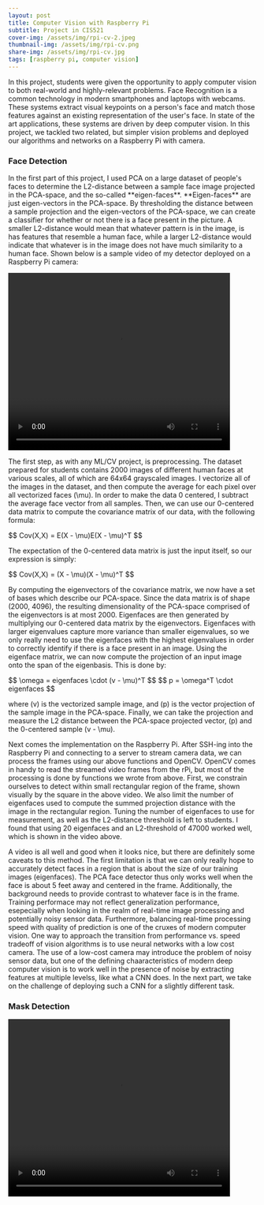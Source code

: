 ```yaml
---
layout: post
title: Computer Vision with Raspberry Pi
subtitle: Project in CIS521
cover-img: /assets/img/rpi-cv-2.jpeg
thumbnail-img: /assets/img/rpi-cv.png
share-img: /assets/img/rpi-cv.jpg
tags: [raspberry pi, computer vision]
---
```


<p>
In this project, students were given the opportunity to apply computer vision to both real-world and highly-relevant problems.  Face Recognition is a common technology in modern smartphones and laptops with webcams.  These systems extract visual keypoints on a person's face and match those features against an existing representation of the user's face.  In state of the art applications, these systems are driven by deep computer vision.  In this project, we tackled two related, but simpler vision problems and deployed our algorithms and networks on a Raspberry Pi with camera.
<p/>

### Face Detection

<p>
In the first part of this project, I used PCA on a large dataset of people's faces to determine the L2-distance between a sample face image projected in the PCA-space, and the so-called **eigen-faces**.  **Eigen-faces** are just eigen-vectors in the PCA-space.  By thresholding the distance between a sample projection and the eigen-vectors of the PCA-space, we can create a classifier for whether or not there is a face present in the picture.  A smaller L2-distance would mean that whatever pattern is in the image, is has features that resemble a human face, while a larger L2-distance would indicate that whatever is in the image does not have much similarity to a human face.  Shown below is a sample video of my detector deployed on a Raspberry Pi camera:
<p/>

<video width="450" height="360" controls>
  <source type="video/mp4" src="/assets/img/facedetection.mp4">
</video>

<p>
The first step, as with any ML/CV project, is preprocessing.  The dataset prepared for students contains 2000 images of different human faces at various scales, all of which are 64x64 grayscaled images.  I vectorize all of the images in the dataset, and then compute the average for each pixel over all vectorized faces (\mu).  In order to make the data 0 centered, I subtract the average face vector from all samples.  Then, we can use our 0-centered data matrix to compute the covariance matrix of our data, with the following formula:
<p/>

<p>
  $$ Cov(X,X) = E(X - \mu)E(X - \mu)^T $$
<p/>

<p>
The expectation of the 0-centered data matrix is just the input itself, so our expression is simply:
<p/>

<p>
  $$ Cov(X,X) = (X - \mu)(X - \mu)^T $$
<p/>

<p>
By computing the eigenvectors of the covariance matrix, we now have a set of bases which describe our PCA-space.  Since the data matrix is of shape (2000, 4096), the resulting dimensionality of the PCA-space comprised of the eigenvectors is at most 2000.  Eigenfaces are then generated by multiplying our 0-centered data matrix by the eigenvectors.  Eigenfaces with larger eigenvalues capture more variance than smaller eigenvalues, so we only really need to use the eigenfaces with the highest eigenvalues in order to correctly identify if there is a face present in an image.  Using the eigenface matrix, we can now compute the projection of an input image onto the span of the eigenbasis.  This is done by:
<p/>

<p>
  $$ \omega = eigenfaces \cdot (v - \mu)^T $$
  $$ p = \omega^T \cdot eigenfaces $$
<p/>

<p>
where (v) is the vectorized sample image, and (p) is the vector projection of the sample image in the PCA-space.  Finally, we can take the projection and measure the L2 distance between the PCA-space projected vector, (p) and the 0-centered sample (v - \mu).
<p/>

<p>
Next comes the implementation on the Raspberry Pi.  After SSH-ing into the Raspberry Pi and connecting to a server to stream camera data, we can process the frames using our above functions and OpenCV.  OpenCV comes in handy to read the streamed video frames from the rPi, but most of the processing is done by functions we wrote from above.  First, we constrain ourselves to detect within small rectangular region of the frame, shown visually by the square in the above video.  We also limit the number of eigenfaces used to compute the summed projection distance with the image in the rectangular region.  Tuning the number of eigenfaces to use for measurement, as well as the L2-distance threshold is left to students.  I found that using 20 eigenfaces and an L2-threshold of 47000 worked well, which is shown in the video above.
<p/>

<p>
A video is all well and good when it looks nice, but there are definitely some caveats to this method.  The first limitation is that we can only really hope to accurately detect faces in a region that is about the size of our training images (eigenfaces).  The PCA face detector thus only works well when the face is about 5 feet away and centered in the frame.  Additionally, the background needs to provide contrast to whatever face is in the frame.  Training performace may not reflect generalization performance, esepecially when looking in the realm of real-time image processing and potentially noisy sensor data.  Furthermore, balancing real-time processing speed with quality of prediction is one of the cruxes of modern computer vision.  One way to approach the transition from performance vs. speed tradeoff of vision algorithms is to use neural networks with a low cost camera.  The use of a low-cost camera may introduce the problem of noisy sensor data, but one of the defining chaaracteristics of modern deep computer vision is to work well in the presence of noise by extracting features at multiple levelss, like what a CNN does.  In the next part, we take on the challenge of deploying such a CNN for a slightly different task.
<p/>

### Mask Detection

<video width="450" height="360" controls>
  <source type="video/mp4" src="/assets/img/maskdetection.mp4">
</video>
